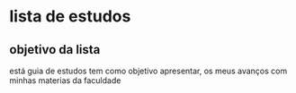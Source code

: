 # lista de estudos

## objetivo da lista
está guia de estudos tem como objetivo apresentar, os meus avanços com minhas materias da faculdade

